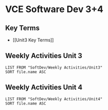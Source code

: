 # VCE Software Dev 3+4
## Key Terms
- [[Unit3 Key Terms]]
## Weekly Activities Unit 3
```dataview
LIST FROM "SoftDev/Weekly Activities/Unit3"
SORT file.name ASC
```
## Weekly Activities Unit 4
```dataview
LIST FROM "SoftDev/Weekly Activities/Unit4"
SORT file.name ASC
```